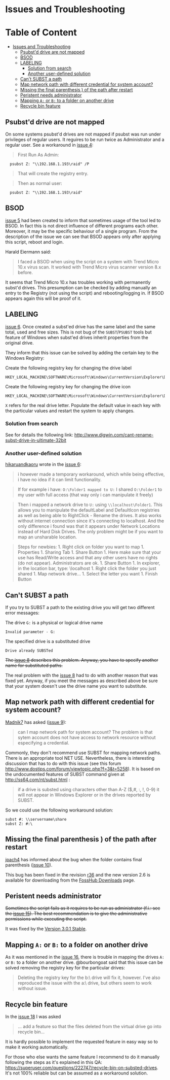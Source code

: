 # Issues and Troubleshooting

<!-- md-toc-begin -->
# Table of Content
* [Issues and Troubleshooting](#issues-and-troubleshooting)
  * [Psubst'd drive are not mapped](#psubstd-drive-are-not-mapped)
  * [BSOD](#bsod)
  * [LABELING](#labeling)
    * [Solution from search](#solution-from-search)
    * [Another user-defined solution](#another-user-defined-solution)
  * [Can't SUBST a path](#cant-subst-a-path)
  * [Map network path with different credential for system account?](#map-network-path-with-different-credential-for-system-account)
  * [Missing the final parenthesis ) of the path after restart](#missing-the-final-parenthesis--of-the-path-after-restart)
  * [Peristent needs administrator](#peristent-needs-administrator)
  * [Mapping `A:` or `B:` to a folder on another drive](#mapping-a-or-b-to-a-folder-on-another-drive)
  * [Recycle bin feature](#recycle-bin-feature)
<!-- md-toc-end -->

## Psubst'd drive are not mapped ##

On some systems psubst'd drives are not mapped if psubst was run under privileges of regular users. It reguires to be run twice as Administrator and a regular user. See a workaround in [issue 4](https://code.google.com/p/psubst/issues/detail?id=4):

> First Run As Admin:
```
  psubst Z: "\\192.168.1.193\raid" /P
```
> That will create the registry entry.

> Then as normal user:
```
  psubst Z: "\\192.168.1.193\raid"
```

## BSOD ##

[issue 5](https://code.google.com/p/psubst/issues/detail?id=5) had been created to inform that sometimes usage of the tool led to BSOD. In fact this is not direct influence of different programs each other. Moreover, it may be the specific behaviour of a single program. From the description of the issue we can see that BSOD appears only after applying this script, reboot and login.

Harald Eiermann said:
> I faced a BSOD when using the script on a system with Trend Micro 10.x virus scan. It worked with Trend Micro virus scanner version 8.x before.

It seems that Trend Micro 10.x has troubles working with permanently subst'd drives. This presumption can be checked by adding manually an entry to the Registry (not using the script) and rebooting/logging in. If BSOD appears again this will be proof of it.

## LABELING ##

[issue 6](https://code.google.com/p/psubst/issues/detail?id=6). Once created a subst'ed drive has the same label and the same total, used and free sizes. This is not bug of the `SUBST`/`PSUBST` tools but feature of Windows when subst'ed drives inherit properties from the original drive.

They inform that this issue can be solved by adding the certain key to the Windows Registry:

Create the following registry key for changing the drive label
```
HKEY_LOCAL_MACHINE\SOFTWARE\Microsoft\Windows\CurrentVersion\Explorer\DriveIcons\X\DefaultLabel 
```

Create the following registry key for changing the drive icon
```
HKEY_LOCAL_MACHINE\SOFTWARE\Microsoft\Windows\CurrentVersion\Explorer\DriveIcons\X\DefaultIcon 
```

`X` refers for the real drive letter. Populate the default value in each key with the particular values and restart the system to apply changes.

### Solution from search ###
See for details the following link: http://www.digwin.com/cant-rename-subst-drive-in-ultimate-32bit

### Another user-defined solution ###
[hikaruandkaoru](http://code.google.com/u/116624949029883137816/) wrote in the [issue 6](https://code.google.com/p/psubst/issues/detail?id=6):

> i however made a temporary workaround, which while being effective, i have no idea if it can limit functionality.

> If for example i have: `O:\Folder1 mapped to U:` I shared `O:\Folder1` to my user with full access (that way only i can manipulate it freely)

> Then i mapped a network drive to `U:` using `\\localhost\Folder1`. This allows you to manipulate the defaultLabel and DefaultIcon registries as well as being able to RightClick - Rename the drives. It also works without internet connection since it's connecting to localhost. And the only difference i found was that it appears under Network Locations instead of Hard Disk Drives. The only problem might be if you want to map an unsharable location.

> Steps for newbies:
    1. Right click on folder you want to map
    1. Properties
    1. Sharing Tab
    1. Share Button
    1. Here make sure that your use has Read/Write access and that any other users have no rights (do not appear). Administrators are ok.
    1. Share Button
    1. In explorer, in the location bar, type: \\localhost
    1. Right click the folder you just shared
    1. Map network drive...
    1. Select the letter you want
    1. Finish Button

## Can't SUBST a path ##
If you try to SUBST a path to the existing drive you will get two different error messages:

The drive `G:` is a physical or logical drive name
```
Invalid parameter - G:
```

The specified drive is a substituted drive
```
Drive already SUBSTed
```

~~The [issue 8](https://code.google.com/p/psubst/issues/detail?id=8) describes this problem. Anyway, you have to specify another name for substituted paths.~~

The real problem with the [issue 8](https://code.google.com/p/psubst/issues/detail?id=8) had to do with another reason that was fixed yet. Anyway, if you meet the messages as described above be sure that your system doesn't use the drive name you want to substitute.

## Map network path with different credential for system account? ##

[Madnik7](http://code.google.com/u/Madnik7@gmail.com/) has asked ([issue 9](https://code.google.com/p/psubst/issues/detail?id=9)):
> can I map network path for system account? The problem is that sytem account does not have access to network resource without especifying a credential.

Commonly, they don't recommend use SUBST for mapping network paths. There is an appropriate tool NET USE. Nevertheless, there is interesting discussion that has to do with this issue (see this forum http://www.dostips.com/forum/viewtopic.php?f=3&t=5258). It is based on the undocumented features of SUBST command given at http://ss64.com/nt/subst.html :

> if a drive is substed using characters other than A-Z ($,#, :, !, 0-9) it will not appear in Windows Explorer or in the drives reported by SUBST.

So we could use the following workaround solution:
```
subst #: \\servername\share
subst Z: #:\
```

## Missing the final parenthesis ) of the path after restart ##

[jpach4](https://code.google.com/u/110168451143980461231/) has informed about the bug when the folder contains final parenthesis ([issue 10](https://code.google.com/p/psubst/issues/detail?id=10)).

This bug has been fixed in the revision [r36](https://code.google.com/p/psubst/source/detail?r=36) and the new version 2.6 is available for downloading from the [FossHub Downloads](http://code.fosshub.com/psubst/downloads) page.

## Peristent needs administrator

~~Sometimes the script fails as it requires to be run as administrator (f.i.: see the [issue 15](https://github.com/ildar-shaimordanov/psubst/issues/15)). The best recommendation is to give the administrative permissions while executing the script.~~

It was fixed by the [Version 3.0.1 Stable](https://github.com/ildar-shaimordanov/psubst/releases/tag/v3.0.1).

## Mapping `A:` or `B:` to a folder on another drive

As it was mentioned in the [issue 16](https://github.com/ildar-shaimordanov/psubst/issues/16), there is trouble in mapping the drives `A:` or `B:` to a folder on another drive. @bourbongoat said that this issue can be solved removing the registry key for the particular drives:

> Deleting the registry key for the b:\ drive will fix it, however. I've also reproduced the issue with the a:\ drive, but others seem to work without issue.

## Recycle bin feature

In the [issue 18](https://github.com/ildar-shaimordanov/psubst/issues/18) I was asked

> ... add a feature so that the files deleted from the virtual drive go into recycle bin...

It is hardly possible to implement the requested feature in easy way so to make it working automatically.

For those who else wants the same feature I recommend to do it manually following the steps as it's explained in this QA: https://superuser.com/questions/222747/recycle-bin-on-substed-drives. It's not 100% reliable but can be assumed as a workaround solution.
